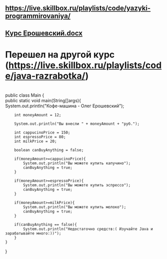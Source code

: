 ## https://live.skillbox.ru/playlists/code/yazyki-programmirovaniya/
## [Курс Ерошевский.docx](https://github.com/Eroshevskiy/eroshevskiy205/files/7940296/default.docx)

# Перешел на другой курс (https://live.skillbox.ru/playlists/code/java-razrabotka/)
<br/>public class Main {
   <br/> public static void main(String[]args){
       <br/> System.out.println("Кофе-машина - Олег Ерошевский");

        int moneyAmount = 12;

        System.out.println("Вы внесли " + moneyAmount + "руб.");

        int cappucinoPrice = 150;
        int espressoPrice = 80;
        int milkPrice = 20;

        boolean canBuyAnything = false;

        if(moneyAmount>=cappucinoPrice){
            System.out.println("Вы можете купить капучино");
            canBuyAnything = true;
        }

        if(moneyAmount>=espressoPrice){
            System.out.println("Вы можете купить эспрессо");
            canBuyAnything = true;
        }

        if(moneyAmount>=milkPrice){
            System.out.println("Вы можете купить молоко");
            canBuyAnything = true;
        }

        if(canBuyAnything == false){
            System.out.println("Недостаточно средств:( Изучайте Java и зарабатывайте много:))");
        }
    }
}

